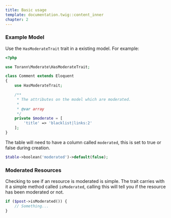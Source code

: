 ```yaml
---
title: Basic usage
template: documentation.twig::content_inner
chapter: 2
---
```

### Example Model

Use the `HasModerateTrait` trait in a existing model. For example:

```php
<?php

use Torann\Moderate\HasModerateTrait;

class Comment extends Eloquent
{
    use HasModerateTrait;

    /**
     * The attributes on the model which are moderated.
     *
     * @var array
     */
    private $moderate = [
        'title' => 'blacklist|links:2'
    ];
}
```

The table will need to have a column called `moderated`, this is set to true or false during creation.

```php
$table->boolean('moderated')->default(false);
```

### Moderated Resources

Checking to see if an resource is moderated is simple. The trait carries with it a simple method called `isModerated`, calling this will tell you if the resource has been moderated or not.

```php
if ($post->isModerated()) {
    // Something...
}
```